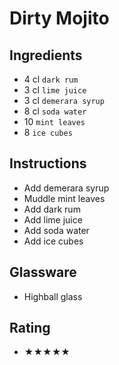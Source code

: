 # Dirty Mojito

## Ingredients
- 4 cl `dark rum`
- 3 cl `lime juice`
- 3 cl `demerara syrup`
- 8 cl `soda water`
- 10 `mint leaves`
- 8 `ice cubes`

## Instructions
- Add demerara syrup
- Muddle mint leaves
- Add dark rum
- Add lime juice
- Add soda water
- Add ice cubes

## Glassware
- Highball glass

## Rating
- ★★★★★